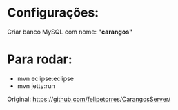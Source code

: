 # Configurações:

Criar banco MySQL com nome: <b>"carangos"</b>

# Para rodar:

- mvn eclipse:eclipse
- mvn jetty:run

Original: https://github.com/felipetorres/CarangosServer/
